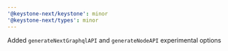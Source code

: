 ```yaml
---
'@keystone-next/keystone': minor
'@keystone-next/types': minor
---
```


Added `generateNextGraphqlAPI` and `generateNodeAPI` experimental options
